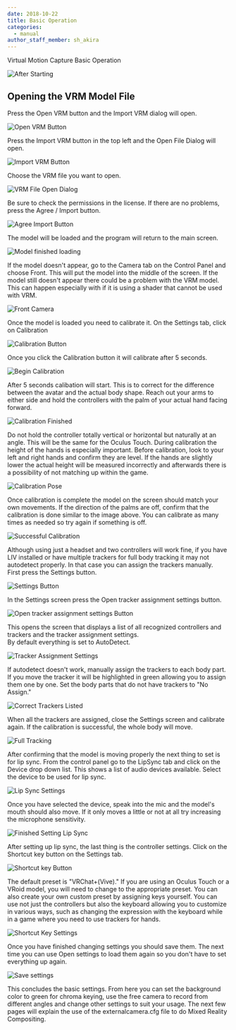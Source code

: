 ```yaml
---
date: 2018-10-22
title: Basic Operation
categories:
  - manual
author_staff_member: sh_akira
---
```


Virtual Motion Capture Basic Operation

![After Starting](../images/manual/1-1.png)

## Opening the VRM Model File

Press the Open VRM button and the Import VRM dialog will open.

![Open VRM Button](../images/manual/1-2.png)

Press the Import VRM button in the top left and the Open File Dialog will open.

![Import VRM Button](../images/manual/1-3.png)

Choose the VRM file you want to open.

![VRM File Open Dialog](../images/manual/1-4.png)

Be sure to check the permissions in the license.  If there are no problems, press the Agree / Import button.

![Agree Import Button](../images/manual/1-5.png)

The model will be loaded and the program will return to the main screen.

![Model finished loading](../images/manual/1-6.png)

If the model doesn't appear, go to the Camera tab on the Control Panel and choose Front. This will put the model into the middle of the screen.
If the model still doesn't appear there could be a problem with the VRM model. This can happen especially with if it is using a shader that cannot be used with VRM.

![Front Camera](../images/manual/1-7.png)

Once the model is loaded you need to calibrate it.
On the Settings tab, click on Calibration

![Calibration Button](../images/manual/1-8.png)

Once you click the Calibration button it will calibrate after 5 seconds.

![Begin Calibration](../images/manual/1-9.png)

After 5 seconds calibation will start.  This is to correct for the difference between the avatar and the actual body shape.  Reach out your arms to either side and hold the controllers with the palm of your actual hand facing forward.

![Calibration Finished](../images/manual/1-10.png)

Do not hold the controller totally vertical or horizontal but naturally at an angle.  This will be the same for the Oculus Touch. During calibration the height of the hands is especially important.  Before calibration, look to your left and right hands and confirm they are level.  If the hands are slightly lower the actual height will be measured incorrectly and afterwards there is a possibility of not matching up within the game.

![Calibration Pose](../images/manual/1-11.png)

Once calibration is complete the model on the screen should match your own movements. If the direction of the palms are off, confirm that the calibration is done similar to the image above. You can calibrate as many times as needed so try again if something is off.

![Successful Calibration](../images/manual/1-12.png)

Although using just a headset and two controllers will work fine, if you have LIV installed or have multiple trackers for full body tracking it may not autodetect properly.  In that case you can assign the trackers manually.  
First press the Settings button.

![Settings Button](../images/manual/1-13.png)

In the Settings screen press the Open tracker assignment settings button.

![Open tracker assignment settings Button](../images/manual/1-14.png)

This opens the screen that displays a list of all recognized controllers and trackers and the tracker assignment settings.  
By default everything is set to AutoDetect.

![Tracker Assignment Settings](../images/manual/1-15.png)

If autodetect doesn't work, manually assign the trackers to each body part.  If you move the tracker it will be highlighted in green allowing you to assign them one by one.  Set the body parts that do not have trackers to "No Assign."

![Correct Trackers Listed](../images/manual/1-22.png)

When all the trackers are assigned, close the Settings screen and calibrate again.  If the calibration is successful, the whole body will move.

![Full Tracking](../images/manual/1-23.png)

After confirming that the model is moving properly the next thing to set is for lip sync.
From the control panel go to the LipSync tab and click on the Device drop down list. This shows a list of audio devices available.  Select the device to be used for lip sync.

![Lip Sync Settings](../images/manual/1-24.png)

Once you have selected the device, speak into the mic and the model's mouth should also move.  If it only moves a little or not at all try increasing the microphone sensitivity.

![Finished Setting Lip Sync](../images/manual/1-25.png)

After setting up lip sync, the last thing is the controller settings. Click on the Shortcut key button on the Settings tab.

![Shortcut key Button](../images/manual/1-26.png)

The default preset is "VRChat+(Vive)." 
If you are using an Oculus Touch or a VRoid model, you will need to change to the appropriate preset.
You can also create your own custom preset by assigning keys yourself.  You can use not just the controllers but also the keyboard allowing you to customize in various ways, such as changing the expression with the keyboard while in a game where you need to use trackers for hands.

![Shortcut Key Settings](../images/manual/1-27.png)

Once you have finished changing settings you should save them.  The next time you can use Open settings to load them again so you don't have to set everything up again.

![Save settings](../images/manual/1-28.png)

This concludes the basic settings.  From here you can set the background color to green for chroma keying, use the free camera to record from different angles and change other settings to suit your usage.  The next few pages will explain the use of the externalcamera.cfg file to do Mixed Reality Compositing.
